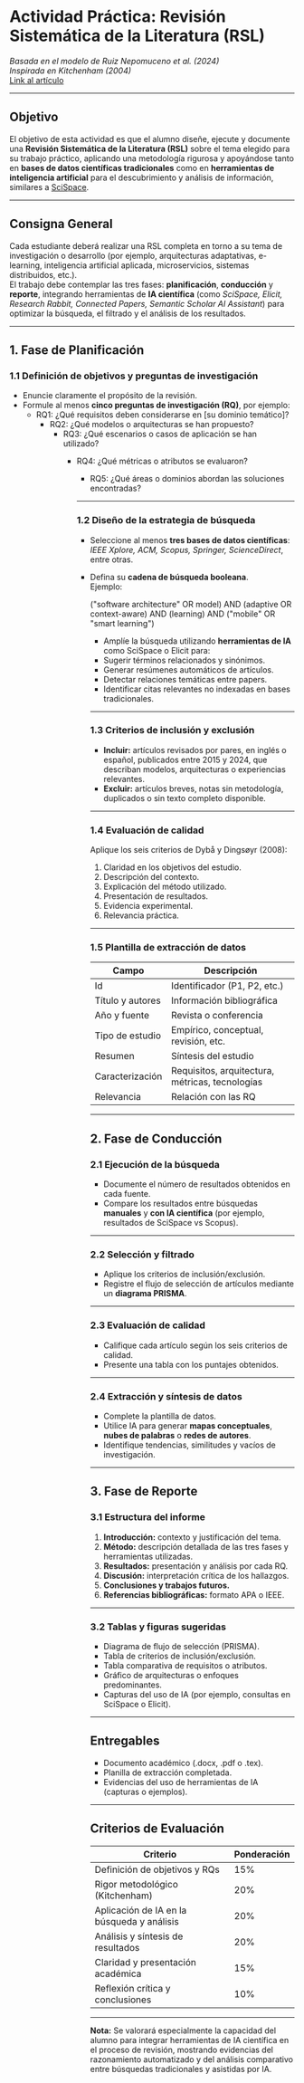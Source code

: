 # Actividad Práctica: Revisión Sistemática de la Literatura (RSL)

*Basada en el modelo de Ruiz Nepomuceno et al. (2024)*  
*Inspirada en Kitchenham (2004)*  
[Link al artículo](https://www.mdpi.com/2076-3417/14/11/4540)

---

## **Objetivo**

El objetivo de esta actividad es que el alumno diseñe, ejecute y documente una **Revisión Sistemática de la Literatura (RSL)** sobre el tema elegido para su trabajo práctico, aplicando una metodología rigurosa y apoyándose tanto en **bases de datos científicas tradicionales** como en **herramientas de inteligencia artificial** para el descubrimiento y análisis de información, similares a [SciSpace](https://scispace.com/).

---

## **Consigna General**

Cada estudiante deberá realizar una RSL completa en torno a su tema de investigación o desarrollo (por ejemplo, arquitecturas adaptativas, e-learning, inteligencia artificial aplicada, microservicios, sistemas distribuidos, etc.).  
El trabajo debe contemplar las tres fases: **planificación**, **conducción** y **reporte**, integrando herramientas de **IA científica** (como *SciSpace, Elicit, Research Rabbit, Connected Papers, Semantic Scholar AI Assistant*) para optimizar la búsqueda, el filtrado y el análisis de los resultados.

---

## **1. Fase de Planificación**

### **1.1 Definición de objetivos y preguntas de investigación**
- Enuncie claramente el propósito de la revisión.  
- Formule al menos **cinco preguntas de investigación (RQ)**, por ejemplo:
  - RQ1: ¿Qué requisitos deben considerarse en [su dominio temático]?  
    - RQ2: ¿Qué modelos o arquitecturas se han propuesto?  
      - RQ3: ¿Qué escenarios o casos de aplicación se han utilizado?  
        - RQ4: ¿Qué métricas o atributos se evaluaron?  
          - RQ5: ¿Qué áreas o dominios abordan las soluciones encontradas?

          ---

          ### **1.2 Diseño de la estrategia de búsqueda**
          - Seleccione al menos **tres bases de datos científicas**: *IEEE Xplore, ACM, Scopus, Springer, ScienceDirect*, entre otras.  
          - Defina su **cadena de búsqueda booleana**.  
            Ejemplo:


            ("software architecture" OR model) AND (adaptive OR context-aware) AND (learning) AND ("mobile" OR "smart learning")



            - Amplíe la búsqueda utilizando **herramientas de IA** como SciSpace o Elicit para:
            - Sugerir términos relacionados y sinónimos.  
            - Generar resúmenes automáticos de artículos.  
            - Detectar relaciones temáticas entre papers.  
            - Identificar citas relevantes no indexadas en bases tradicionales.

            ---

            ### **1.3 Criterios de inclusión y exclusión**
            - **Incluir:** artículos revisados por pares, en inglés o español, publicados entre 2015 y 2024, que describan modelos, arquitecturas o experiencias relevantes.  
            - **Excluir:** artículos breves, notas sin metodología, duplicados o sin texto completo disponible.

            ---

            ### **1.4 Evaluación de calidad**
            Aplique los seis criterios de Dybå y Dingsøyr (2008):
            1. Claridad en los objetivos del estudio.  
            2. Descripción del contexto.  
            3. Explicación del método utilizado.  
            4. Presentación de resultados.  
            5. Evidencia experimental.  
            6. Relevancia práctica.

            ---

            ### **1.5 Plantilla de extracción de datos**

            | Campo | Descripción |
            |--------|-------------|
            | Id | Identificador (P1, P2, etc.) |
            | Título y autores | Información bibliográfica |
            | Año y fuente | Revista o conferencia |
            | Tipo de estudio | Empírico, conceptual, revisión, etc. |
            | Resumen | Síntesis del estudio |
            | Caracterización | Requisitos, arquitectura, métricas, tecnologías |
            | Relevancia | Relación con las RQ |

            ---

            ## **2. Fase de Conducción**

            ### **2.1 Ejecución de la búsqueda**
            - Documente el número de resultados obtenidos en cada fuente.  
            - Compare los resultados entre búsquedas **manuales** y **con IA científica** (por ejemplo, resultados de SciSpace vs Scopus).

            ---

            ### **2.2 Selección y filtrado**
            - Aplique los criterios de inclusión/exclusión.  
            - Registre el flujo de selección de artículos mediante un **diagrama PRISMA**.

            ---

            ### **2.3 Evaluación de calidad**
            - Califique cada artículo según los seis criterios de calidad.  
            - Presente una tabla con los puntajes obtenidos.

            ---

            ### **2.4 Extracción y síntesis de datos**
            - Complete la plantilla de datos.  
            - Utilice IA para generar **mapas conceptuales**, **nubes de palabras** o **redes de autores**.  
            - Identifique tendencias, similitudes y vacíos de investigación.

            ---

            ## **3. Fase de Reporte**

            ### **3.1 Estructura del informe**
            1. **Introducción:** contexto y justificación del tema.  
            2. **Método:** descripción detallada de las tres fases y herramientas utilizadas.  
            3. **Resultados:** presentación y análisis por cada RQ.  
            4. **Discusión:** interpretación crítica de los hallazgos.  
            5. **Conclusiones y trabajos futuros.**  
            6. **Referencias bibliográficas:** formato APA o IEEE.

            ---

            ### **3.2 Tablas y figuras sugeridas**
            - Diagrama de flujo de selección (PRISMA).  
            - Tabla de criterios de inclusión/exclusión.  
            - Tabla comparativa de requisitos o atributos.  
            - Gráfico de arquitecturas o enfoques predominantes.  
            - Capturas del uso de IA (por ejemplo, consultas en SciSpace o Elicit).

            ---

            ## **Entregables**
            - Documento académico (.docx, .pdf o .tex).  
            - Planilla de extracción completada.  
            - Evidencias del uso de herramientas de IA (capturas o ejemplos).  

            ---

            ## **Criterios de Evaluación**

            | Criterio | Ponderación |
            |-----------|-------------|
            | Definición de objetivos y RQs | 15% |
            | Rigor metodológico (Kitchenham) | 20% |
            | Aplicación de IA en la búsqueda y análisis | 20% |
            | Análisis y síntesis de resultados | 20% |
            | Claridad y presentación académica | 15% |
            | Reflexión crítica y conclusiones | 10% |

            ---

            **Nota:** Se valorará especialmente la capacidad del alumno para integrar herramientas de IA científica en el proceso de revisión, mostrando evidencias del razonamiento automatizado y del análisis comparativo entre búsquedas tradicionales y asistidas por IA.